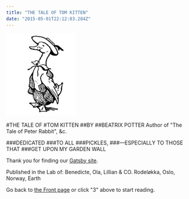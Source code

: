```yaml
---
title: "THE TALE OF TOM KITTEN"
date: "2015-05-01T22:12:03.284Z"
---
```


![Goose](./tom05.jpg)

#THE TALE OF
#TOM KITTEN
##BY
##BEATRIX POTTER
Author of
"The Tale of Peter Rabbit", &c.

###DEDICATED
###TO ALL
###PICKLES,
###—ESPECIALLY TO THOSE THAT
###GET UPON MY GARDEN WALL

Thank you for finding our [Gatsby site](https://www.gatsbyjs.org/tutorial/).

Published in the Lab of: Benedicte, Ola, Lillian & CO. Rodeløkka, Oslo, Norway, Earth

Go back to [the Front page](https://lucid-mestorf-57e000.netlify.com/) or click "3" above to start reading.
